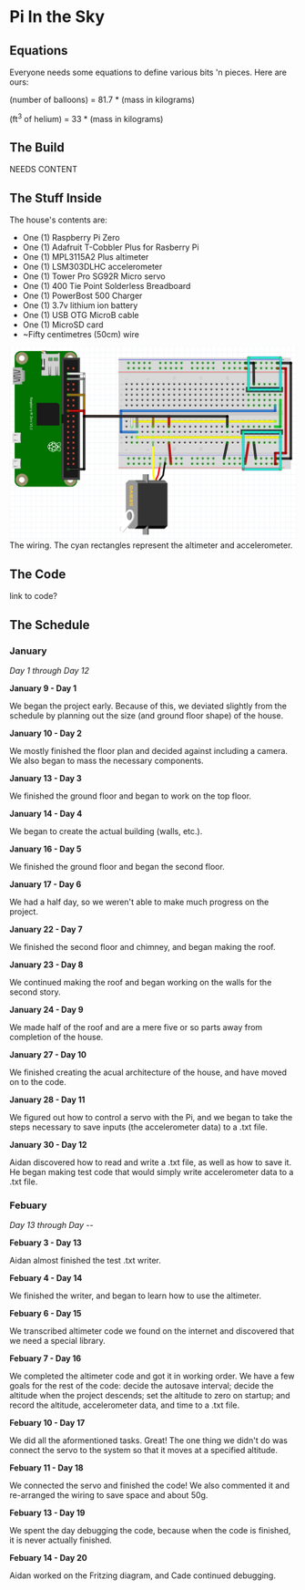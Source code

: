 # Pi In the Sky
## Equations
Everyone needs some equations to define various bits 'n pieces. Here are ours:

(number of balloons) = 81.7 * (mass in kilograms)

(ft<sup>3</sup> of helium) = 33 * (mass in kilograms)
## The Build
NEEDS CONTENT
## The Stuff Inside
The house's contents are:
* One (1) Raspberry Pi Zero
* One (1) Adafruit T-Cobbler Plus for Rasberry Pi
* One (1) MPL3115A2 Plus altimeter
* One (1) LSM303DLHC accelerometer
* One (1) Tower Pro SG92R Micro servo
* One (1) 400 Tie Point Solderless Breadboard
* One (1) PowerBost 500 Charger
* One (1) 3.7v lithium ion battery
* One (1) USB OTG MicroB cable
* One (1) MicroSD card
* ~Fifty centimetres (50cm) wire

![](/Fritzing-Pic.PNG)
The wiring. The cyan rectangles represent the altimeter and accelerometer.

## The Code
link to code?

## The Schedule
### January
_Day 1 through Day 12_

__January 9 - Day 1__

We began the project early. Because of this, we deviated slightly from the schedule by planning out the size (and ground floor shape) of the house.

__January 10 - Day 2__

We mostly finished the floor plan and decided against including a camera. We also began to mass the necessary components.

__January 13 - Day 3__

We finished the ground floor and began to work on the top floor.

__January 14 - Day 4__

We began to create the actual building (walls, etc.).

__January 16 - Day 5__

We finished the ground floor and began the second floor.

__January 17 - Day 6__

We had a half day, so we weren't able to make much progress on the project.

__January 22 - Day 7__

We finished the second floor and chimney, and began making the roof.

__January 23 - Day 8__

We continued making the roof and began working on the walls for the second story.

__January 24 - Day 9__

We made half of the roof and are a mere five or so parts away from completion of the house.

__January 27 - Day 10__

We finished creating the acual architecture of the house, and have moved on to the code.

__January 28 - Day 11__

We figured out how to control a servo with the Pi, and we began to take the steps necessary to save inputs (the accelerometer data) to a .txt file.

__January 30 - Day 12__

Aidan discovered how to read and write a .txt file, as well as how to save it. He began making test code that would simply write accelerometer data to a .txt file.

### Febuary
_Day 13 through Day --_

__Febuary 3 - Day 13__

Aidan almost finished the test .txt writer.

__Febuary 4 - Day 14__

We finished the writer, and began to learn how to use the altimeter.

__Febuary 6 - Day 15__

We transcribed altimeter code we found on the internet and discovered that we need a special library.

__Febuary 7 - Day 16__

We completed the altimeter code and got it in working order. We have a few goals for the rest of the code: decide the autosave interval; decide the altitude when the project descends; set the altitude to zero on startup; and record the altitude, accelerometer data, and time to a .txt file.

__Febuary 10 - Day 17__

We did all the aformentioned tasks. Great! The one thing we didn't do was connect the servo to the system so that it moves at a specified altitude.

__Febuary 11 - Day 18__

We connected the servo and finished the code! We also commented it and re-arranged the wiring to save space and about 50g.

__Febuary 13 - Day 19__

We spent the day debugging the code, because when the code is finished, it is never actually finished.

__Febuary 14 - Day 20__

Aidan worked on the Fritzing diagram, and Cade continued debugging.
